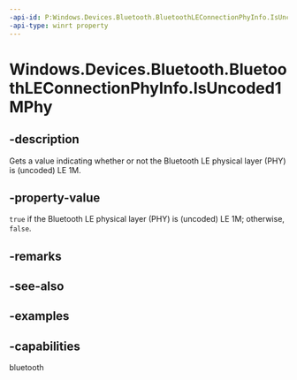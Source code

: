 ```yaml
---
-api-id: P:Windows.Devices.Bluetooth.BluetoothLEConnectionPhyInfo.IsUncoded1MPhy
-api-type: winrt property
---
```


# Windows.Devices.Bluetooth.BluetoothLEConnectionPhyInfo.IsUncoded1MPhy

<!--
public bool IsUncoded1MPhy { get; }
-->

## -description

Gets a value indicating whether or not the Bluetooth LE physical layer (PHY) is (uncoded) LE 1M.

## -property-value

`true` if the Bluetooth LE physical layer (PHY) is (uncoded) LE 1M; otherwise, `false`.

## -remarks

## -see-also

## -examples

## -capabilities
bluetooth
